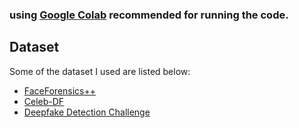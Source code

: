 ### using [Google Colab](https://colab.research.google.com/) recommended for running the code.


 ## Dataset 
Some of the dataset I used are listed below:
  - [FaceForensics++](https://github.com/ondyari/FaceForensics)
  - [Celeb-DF](https://github.com/yuezunli/celeb-deepfakeforensics)
  - [Deepfake Detection Challenge](https://www.kaggle.com/c/deepfake-detection-challenge/data)
